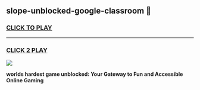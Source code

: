 
## slope-unblocked-google-classroom 👋
<h3>
<a href="https://premium.freeplayer.one?title=slope-unblocked-google-classroom&ref=14F">CLICK TO PLAY</a></h3>
<hr>

<h3>
<a href="https://premium.freeplayer.one?title=slope-unblocked-google-classroom&ref=14F">CLICK 2 PLAY</a>
  
</h3>

<a href="https://premium.freeplayer.one?title=slope-unblocked-google-classroom&ref=12F/"><img src="https://clearcache.store/games.png"></a>


**worlds hardest game unblocked: Your Gateway to Fun and Accessible Online Gaming**
